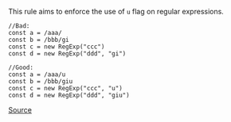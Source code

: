 This rule aims to enforce the use of `u` flag on regular expressions.

```
//Bad:
const a = /aaa/
const b = /bbb/gi
const c = new RegExp("ccc")
const d = new RegExp("ddd", "gi")

//Good:
const a = /aaa/u
const b = /bbb/giu
const c = new RegExp("ccc", "u")
const d = new RegExp("ddd", "giu")
```

[Source](http://eslint.org/docs/rules/require-unicode-regexp)
